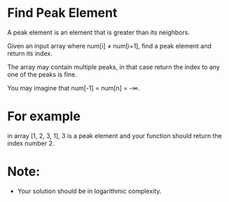 # Find Peak Element 
A peak element is an element that is greater than its neighbors.

Given an input array where num[i] ≠ num[i+1], find a peak element and return its index.

The array may contain multiple peaks, in that case return the index to any one of the peaks is fine.

You may imagine that num[-1] = num[n] = -∞.

# For example 
in array [1, 2, 3, 1], 3 is a peak element and your function should return the index number 2.

# Note:
* Your solution should be in logarithmic complexity.

